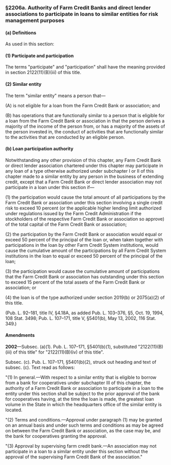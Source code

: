 ### §2206a. Authority of Farm Credit Banks and direct lender associations to participate in loans to similar entities for risk management purposes ###

#### (a) Definitions ####

As used in this section:

#### (1) Participate and participation ####

The terms "participate" and "participation" shall have the meaning provided in section 2122(11)(B)(iii) of this title.

#### (2) Similar entity ####

The term "similar entity" means a person that—

(A) is not eligible for a loan from the Farm Credit Bank or association; and

(B) has operations that are functionally similar to a person that is eligible for a loan from the Farm Credit Bank or association in that the person derives a majority of the income of the person from, or has a majority of the assets of the person invested in, the conduct of activities that are functionally similar to the activities that are conducted by an eligible person.

#### (b) Loan participation authority ####

Notwithstanding any other provision of this chapter, any Farm Credit Bank or direct lender association chartered under this chapter may participate in any loan of a type otherwise authorized under subchapter I or II of this chapter made to a similar entity by any person in the business of extending credit, except that a Farm Credit Bank or direct lender association may not participate in a loan under this section if—

(1) the participation would cause the total amount of all participations by the Farm Credit Bank or association under this section involving a single credit risk to exceed 10 percent (or the applicable higher lending limit authorized under regulations issued by the Farm Credit Administration if the stockholders of the respective Farm Credit Bank or association so approve) of the total capital of the Farm Credit Bank or association;

(2) the participation by the Farm Credit Bank or association would equal or exceed 50 percent of the principal of the loan or, when taken together with participations in the loan by other Farm Credit System institutions, would cause the cumulative amount of the participations by all Farm Credit System institutions in the loan to equal or exceed 50 percent of the principal of the loan;

(3) the participation would cause the cumulative amount of participations that the Farm Credit Bank or association has outstanding under this section to exceed 15 percent of the total assets of the Farm Credit Bank or association; or

(4) the loan is of the type authorized under section 2019(b) or 2075(a)(2) of this title.

(Pub. L. 92–181, title IV, §4.18A, as added Pub. L. 103–376, §5, Oct. 19, 1994, 108 Stat. 3498; Pub. L. 107–171, title V, §5401(b), May 13, 2002, 116 Stat. 349.)

#### Amendments ####

**2002**—Subsec. (a)(1). Pub. L. 107–171, §5401(b)(1), substituted "2122(11)(B)(iii) of this title" for "2122(11)(B)(iv) of this title".

Subsec. (c). Pub. L. 107–171, §5401(b)(2), struck out heading and text of subsec. (c). Text read as follows:

"(1) In general.—With respect to a similar entity that is eligible to borrow from a bank for cooperatives under subchapter III of this chapter, the authority of a Farm Credit Bank or association to participate in a loan to the entity under this section shall be subject to the prior approval of the bank for cooperatives having, at the time the loan is made, the greatest loan volume in the State in which the headquarters office of the similar entity is located.

"(2) Terms and conditions.—Approval under paragraph (1) may be granted on an annual basis and under such terms and conditions as may be agreed on between the Farm Credit Bank or association, as the case may be, and the bank for cooperatives granting the approval.

"(3) Approval by supervising farm credit bank.—An association may not participate in a loan to a similar entity under this section without the approval of the supervising Farm Credit Bank of the association."